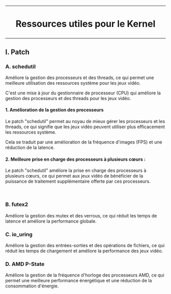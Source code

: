 ------------------------------------------------------------------------------------------------------------------------
# <p align='center'> Ressources utiles pour le Kernel </p>

------------------------------------------------------------------------------------------------------------------------
## I. Patch
### A. schedutil
Améliore la gestion des processeurs et des threads, ce qui permet une meilleure utilisation des ressources système pour les jeux vidéo.

C'est une mise à jour du gestionnaire de processeur (CPU) qui améliore la gestion des processeurs et des threads pour les jeux vidéo.

#### 1. Amélioration de la gestion des processeurs
Le patch "schedutil" permet au noyau de mieux gérer les processeurs et les threads, ce qui signifie que les jeux vidéo peuvent utiliser plus efficacement les ressources système. 

Cela se traduit par une amélioration de la fréquence d'images (FPS) et une réduction de la latence.

#### 2. Meilleure prise en charge des processeurs à plusieurs cœurs :
Le patch "schedutil" améliore la prise en charge des processeurs à plusieurs cœurs, ce qui permet aux jeux vidéo de bénéficier de la puissance de traitement supplémentaire offerte par ces processeurs.


<br />


### B. futex2
Améliore la gestion des mutex et des verrous, ce qui réduit les temps de latence et améliore la performance globale.

### C. io_uring
Améliore la gestion des entrées-sorties et des opérations de fichiers, ce qui réduit les temps de chargement et améliore la performance des jeux vidéo.

### D. AMD P-State
Améliore la gestion de la fréquence d'horloge des processeurs AMD, ce qui permet une meilleure performance énergétique et une réduction de la consommation d'énergie.

